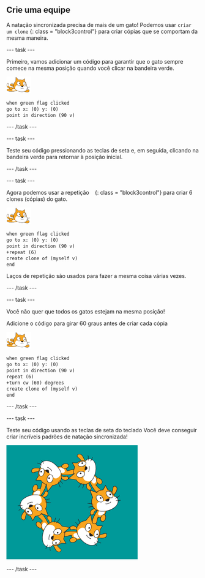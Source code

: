 ## Crie uma equipe

A natação sincronizada precisa de mais de um gato! Podemos usar ` criar um clone ` {: class = "block3control"} para criar cópias que se comportam da mesma maneira.

--- task ---

Primeiro, vamos adicionar um código para garantir que o gato sempre comece na mesma posição quando você clicar na bandeira verde.

![Gato nadador](images/swimmer-sprite.png)

```blocks3
when green flag clicked
go to x: (0) y: (0)
point in direction (90 v)
```

--- /task ---

--- task ---

Teste seu código pressionando as teclas de seta e, em seguida, clicando na bandeira verde para retornar à posição inicial.

--- /task ---

--- task ---

Agora podemos usar a repetição ` ` {: class = "block3control"} para criar 6 clones (cópias) do gato.

![Gato nadador](images/swimmer-sprite.png)

```blocks3
when green flag clicked
go to x: (0) y: (0)
point in direction (90 v)
+repeat (6)
create clone of (myself v)
end
```

Laços de repetição são usados para fazer a mesma coisa várias vezes.

--- /task ---

--- task ---

Você não quer que todos os gatos estejam na mesma posição!

Adicione o código para girar 60 graus antes de criar cada cópia

![Gato nadador](images/swimmer-sprite.png)

```blocks3
when green flag clicked
go to x: (0) y: (0)
point in direction (90 v)
repeat (6)
+turn cw (60) degrees
create clone of (myself v)
end
```

--- /task ---

--- task ---

 Teste seu código usando as teclas de seta do teclado Você deve conseguir criar incríveis padrões de natação sincronizada!

![6 gatos, todos em diferentes posições e rotações](images/swim-test-clones.png)

--- /task ---
